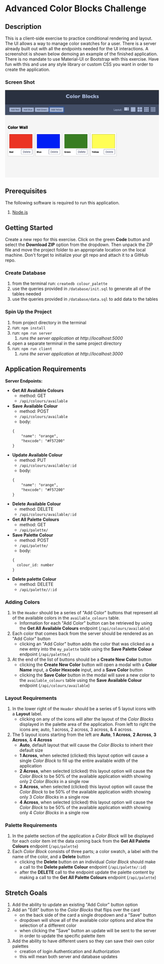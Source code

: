 # Advanced Color Blocks Challenge

## Description

This is a client-side exercise to practice conditional rendering and layout. The UI allows a way to manage color swatches for a user. There is a server already built out with all the endpoints needed for the UI interactions. A screenshot is shown below demoing an example of the finished application. There is no mandate to use Material-UI or Bootstrap with this exercise. Have fun with this and use any style library or custom CSS you want in order to create the application.

### Screen Shot

<img src="documentation/color-blocks-advanced.png" alt="Application Screenshot" />

## Prerequisites

The following software is required to run this application.

1. [Node.js](https://nodejs.org/en/)

## Getting Started

Create a new repo for this exercise. Click on the green **Code** button and select the **Download ZIP** option from the dropdown. Then unpack the ZIP file and move the project folder to an appropriate location on the local machine. Don't forget to initialize your git repo and attach it to a GitHub repo.

### Create Database

1. from the terminal run: `createdb colour_palette`
1. use the queries provided in `/database/init.sql` to generate all of the tables needed
1. use the queries provided in `/database/data.sql` to add data to the tables

### Spin Up the Project

1. from project directory in the terminal
1. run: `npm install`
1. run: `npm run server`
    1. *runs the server application at http://localhost:5000*
1. open a separate terminal in the same project directory
1. run: `npm run client`
    1. *runs the server application at http://localhost:3000*

## Application Requirements

**Server Endpoints:**

- **Get All Available Colours**
    - method: GET
    - `/api/colours/available`
- **Save Available Colour**
    - method: POST
    - `/api/colours/available`
    - body:
    ```
    {
        "name": "orange",
        "hexcode": "#F57200"
    }
    ```
- **Update Available Colour**
    - method: PUT
    - `/api/colours/available/:id`
    - body:
    ```
    {
        "name": "orange",
        "hexcode": "#F57200"
    }
    ```
- **Delete Available Colour**
    - method: DELETE
    - `/api/colours/available/:id`
- **Get All Palette Colours**
    - method: GET
    - `/api/palette/`
- **Save Palette Colour**
    - method: POST
    - `/api/palette/`
    - body:
    ```
    {
      colour_id: number
    }
    ```
- **Delete palette Colour**
    - method: DELETE
    - `/api/palette//:id`

### Adding Colors

1. In the `Header` should be a series of "Add Color" buttons that represent all of the available colors in the `available_colours` table.
    - Information for each "Add Color" button can be retrieved by using the **Get All Available Colours** endpoint (`/api/colours/available`)
1. Each color that comes back from the server should be rendered as an "Add Color" button
    - clicking an "Add Color" button adds the color that was clicked as a new entry into the `my_palette` table using the **Save Palette Colour** endpoint (`/api/palette/`)
1. At the end of the list of buttons should be a **Create New Color** button
    - clicking the **Create New Color** button will open a modal with a **Color Name** input, a **Color Hexcode** input, and a **Save Color** button
    - clicking the **Save Color** button in the modal will save a new color to the `available_colours` table using the **Save Available Colour** endpoint (`/api/colours/available`)

### Layout Requirements

1. In the lower right of the `Header` should be a series of 5 layout icons with a **Layout** label. 
    - clicking on any of the icons will alter the layout of the *Color Blocks* displayed in the palette area of the application. From left to right the icons are; auto, 1 across, 2 across, 3 across, & 4 across.
1. The 5 layout icons starting from the left are **Auto**, **1 Across**, **2 Across**, **3 Across**, & **4 Across**
    - **Auto**, default layout that will cause the *Color Blocks* to inherit their default size
    - **1 Across**, when selected (clicked) this layout option will cause a single *Color Block* to fill up the entire available width of the application
    - **2 Across**, when selected (clicked) this layout option will cause the *Color Block* to be 50% of the available application width showing only 2 *Color Blocks* in a single row
    - **3 Across**, when selected (clicked) this layout option will cause the *Color Block* to be 50% of the available application width showing only 3 *Color Blocks* in a single row
    - **4 Across**, when selected (clicked) this layout option will cause the *Color Block* to be 50% of the available application width showing only 4 *Color Blocks* in a single row

### Palette Requirements

1. In the palette section of the application a *Color Block* will be displayed for each color item int the data coming back from the **Get All Palette Colours** endpoint (`/api/palette`)
1. Each *Color Block* consists of three parts; a color swatch, a label with the name of the color, and a **Delete** button
    - clicking the **Delete** button on an individual *Color Block* should make a call to the **Delete palette Colour** endpoint (`/api/palette/:id`)
    - after the **DELETE** call to the endpoint update the palette content by making a call to the **Get All Palette Colours** endpoint (`/api/palette`)

## Stretch Goals

1. Add the ability to update an existing "Add Color" button option
1. Add an "Edit" button to the *Color Blocks* that flips over the card
    - on the back side of the card a single dropdown and a "Save" button
    - dropdown will show all of the available color options and allow the selection of a different color
    - when clicking the "Save" button an update will be sent to the server in order to update the specific palette item
1. Add the ability to have different users so they can save their own color palettes
    - creation of login Authentication and Authorization
    - this will mean both server and database updates
